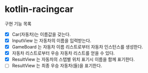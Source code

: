 # kotlin-racingcar

구현 기능 목록
- [x] Car(자동차)는 이름값을 갖는다.
- [x] InputView 는 자동차의 이름을 입력받는다.
- [x] GameBoard 는 자동차 이름 리스트로부터 자동차 인스턴스를 생성한다.
- [x] 자동차 리스트로부터 우승 자동차 리스트를 얻을 수 있다.
- [x] ResultView 는 자동차의 스텝별 위치 표기시 이름을 함께 표기한다. 
- [ ] ResultView 는 최종 우승 자동차(들)을 표기한다.
